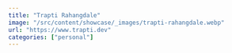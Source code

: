 ```yaml
---
title: "Trapti Rahangdale"
image: "/src/content/showcase/_images/trapti-rahangdale.webp"
url: "https://www.trapti.dev"
categories: ["personal"]
---
```

